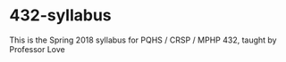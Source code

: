# 432-syllabus
This is the Spring 2018 syllabus for PQHS / CRSP / MPHP 432, taught by Professor Love
